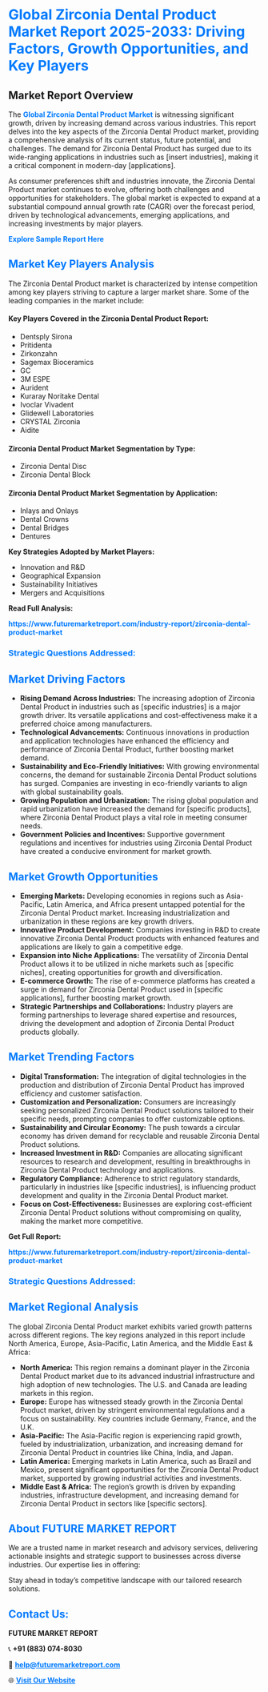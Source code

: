 <h1 style="color: #007BFF;">Global Zirconia Dental Product Market Report 2025-2033: Driving Factors, Growth Opportunities, and Key Players</h1>

<section id="overview">
<h2>Market Report Overview</h2>
<p>The <a href="https://www.futuremarketreport.com/industry-report/zirconia-dental-product-market" style="color: #007BFF; text-decoration: none;"><strong>Global Zirconia Dental Product Market</strong></a> is witnessing significant growth, driven by increasing demand across various industries. This report delves into the key aspects of the Zirconia Dental Product market, providing a comprehensive analysis of its current status, future potential, and challenges. The demand for Zirconia Dental Product has surged due to its wide-ranging applications in industries such as [insert industries], making it a critical component in modern-day [applications].</p>
<p>As consumer preferences shift and industries innovate, the Zirconia Dental Product market continues to evolve, offering both challenges and opportunities for stakeholders. The global market is expected to expand at a substantial compound annual growth rate (CAGR) over the forecast period, driven by technological advancements, emerging applications, and increasing investments by major players.</p>
</section>

<section id="overview">
<p><a href="https://www.futuremarketreport.com/request-sample/reportId=79586" style="color: #007BFF; text-decoration: none;"><strong>Explore Sample Report Here</strong></a></p>
</section>

<section id="key-players">
<h2 style="color: #007BFF;">Market Key Players Analysis</h2>
<p>The Zirconia Dental Product market is characterized by intense competition among key players striving to capture a larger market share. Some of the leading companies in the market include:</p>
<h4>Key Players Covered in the Zirconia Dental Product Report:</h4>
<ul><li>Dentsply Sirona</li><li>Pritidenta</li><li>Zirkonzahn</li><li>Sagemax Bioceramics</li><li>GC</li><li>3M ESPE</li><li>Aurident</li><li>Kuraray Noritake Dental</li><li>Ivoclar Vivadent</li><li>Glidewell Laboratories</li><li>CRYSTAL Zirconia</li><li>Aidite</li></ul>
<h4>Zirconia Dental Product Market Segmentation by Type:</h4>
<ul><li>Zirconia Dental Disc</li><li>Zirconia Dental Block</li></ul>

<h4>Zirconia Dental Product Market Segmentation by Application:</h4>
<ul><li>Inlays and Onlays</li><li>Dental Crowns</li><li>Dental Bridges</li><li>Dentures</li></ul>
<p><strong>Key Strategies Adopted by Market Players:</strong></p>
<ul>
<li>Innovation and R&D</li>
<li>Geographical Expansion</li>
<li>Sustainability Initiatives</li>
<li>Mergers and Acquisitions</li>
</ul>
</section>

<section>
<p><strong>Read Full Analysis: </strong></p><a href="https://www.futuremarketreport.com/industry-report/zirconia-dental-product-market" style="color: #007BFF; text-decoration: none;"><strong>https://www.futuremarketreport.com/industry-report/zirconia-dental-product-market</strong></a>
<h3 style="color: #007BFF;">Strategic Questions Addressed:</h3>
</section>

<section id="driving-factors">
<h2 style="color: #007BFF;">Market Driving Factors</h2>
<ul>
<li><strong>Rising Demand Across Industries:</strong> The increasing adoption of Zirconia Dental Product in industries such as [specific industries] is a major growth driver. Its versatile applications and cost-effectiveness make it a preferred choice among manufacturers.</li>
<li><strong>Technological Advancements:</strong> Continuous innovations in production and application technologies have enhanced the efficiency and performance of Zirconia Dental Product, further boosting market demand.</li>
<li><strong>Sustainability and Eco-Friendly Initiatives:</strong> With growing environmental concerns, the demand for sustainable Zirconia Dental Product solutions has surged. Companies are investing in eco-friendly variants to align with global sustainability goals.</li>
<li><strong>Growing Population and Urbanization:</strong> The rising global population and rapid urbanization have increased the demand for [specific products], where Zirconia Dental Product plays a vital role in meeting consumer needs.</li>
<li><strong>Government Policies and Incentives:</strong> Supportive government regulations and incentives for industries using Zirconia Dental Product have created a conducive environment for market growth.</li>
</ul>
</section>

<section id="growth-opportunities">
<h2 style="color: #007BFF;">Market Growth Opportunities</h2>
<ul>
<li><strong>Emerging Markets:</strong> Developing economies in regions such as Asia-Pacific, Latin America, and Africa present untapped potential for the Zirconia Dental Product market. Increasing industrialization and urbanization in these regions are key growth drivers.</li>
<li><strong>Innovative Product Development:</strong> Companies investing in R&D to create innovative Zirconia Dental Product products with enhanced features and applications are likely to gain a competitive edge.</li>
<li><strong>Expansion into Niche Applications:</strong> The versatility of Zirconia Dental Product allows it to be utilized in niche markets such as [specific niches], creating opportunities for growth and diversification.</li>
<li><strong>E-commerce Growth:</strong> The rise of e-commerce platforms has created a surge in demand for Zirconia Dental Product used in [specific applications], further boosting market growth.</li>
<li><strong>Strategic Partnerships and Collaborations:</strong> Industry players are forming partnerships to leverage shared expertise and resources, driving the development and adoption of Zirconia Dental Product products globally.</li>
</ul>
</section>

<section id="trending-factors">
<h2 style="color: #007BFF;">Market Trending Factors</h2>
<ul>
<li><strong>Digital Transformation:</strong> The integration of digital technologies in the production and distribution of Zirconia Dental Product has improved efficiency and customer satisfaction.</li>
<li><strong>Customization and Personalization:</strong> Consumers are increasingly seeking personalized Zirconia Dental Product solutions tailored to their specific needs, prompting companies to offer customizable options.</li>
<li><strong>Sustainability and Circular Economy:</strong> The push towards a circular economy has driven demand for recyclable and reusable Zirconia Dental Product solutions.</li>
<li><strong>Increased Investment in R&D:</strong> Companies are allocating significant resources to research and development, resulting in breakthroughs in Zirconia Dental Product technology and applications.</li>
<li><strong>Regulatory Compliance:</strong> Adherence to strict regulatory standards, particularly in industries like [specific industries], is influencing product development and quality in the Zirconia Dental Product market.</li>
<li><strong>Focus on Cost-Effectiveness:</strong> Businesses are exploring cost-efficient Zirconia Dental Product solutions without compromising on quality, making the market more competitive.</li>
</ul>
</section>

<section>
<p><strong>Get Full Report: </strong></p><a href="https://www.futuremarketreport.com/industry-report/zirconia-dental-product-market" style="color: #007BFF; text-decoration: none;"><strong>https://www.futuremarketreport.com/industry-report/zirconia-dental-product-market</strong></a>
<h3 style="color: #007BFF;">Strategic Questions Addressed:</h3>
</section>


<section id="regional-analysis">
<h2 style="color: #007BFF;">Market Regional Analysis</h2>
<p>The global Zirconia Dental Product market exhibits varied growth patterns across different regions. The key regions analyzed in this report include North America, Europe, Asia-Pacific, Latin America, and the Middle East & Africa:</p>
<ul>
<li><strong>North America:</strong> This region remains a dominant player in the Zirconia Dental Product market due to its advanced industrial infrastructure and high adoption of new technologies. The U.S. and Canada are leading markets in this region.</li>
<li><strong>Europe:</strong> Europe has witnessed steady growth in the Zirconia Dental Product market, driven by stringent environmental regulations and a focus on sustainability. Key countries include Germany, France, and the U.K.</li>
<li><strong>Asia-Pacific:</strong> The Asia-Pacific region is experiencing rapid growth, fueled by industrialization, urbanization, and increasing demand for Zirconia Dental Product in countries like China, India, and Japan.</li>
<li><strong>Latin America:</strong> Emerging markets in Latin America, such as Brazil and Mexico, present significant opportunities for the Zirconia Dental Product market, supported by growing industrial activities and investments.</li>
<li><strong>Middle East & Africa:</strong> The region’s growth is driven by expanding industries, infrastructure development, and increasing demand for Zirconia Dental Product in sectors like [specific sectors].</li>
</ul>
</section>

<footer>
<h2 style="color: #007BFF;">About FUTURE MARKET REPORT</h2>
<p>We are a trusted name in market research and advisory services, delivering actionable insights and strategic support to businesses across diverse industries. Our expertise lies in offering:</p>

<p>Stay ahead in today’s competitive landscape with our tailored research solutions.</p>

<h2 style="color: #007BFF;">Contact Us:</h2>
<p><strong>FUTURE MARKET REPORT</strong></p>
<p>📞 <strong>+91 (883) 074-8030</strong></p>
<p>📧 <strong><a href="mailto:help@futuremarketreport.com" style="color: #007BFF;">help@futuremarketreport.com</a></strong></p>
<p>🌐 <strong><a href="https://www.futuremarketreport.com/" style="color: #007BFF;">Visit Our Website</a></strong></p>
</footer>